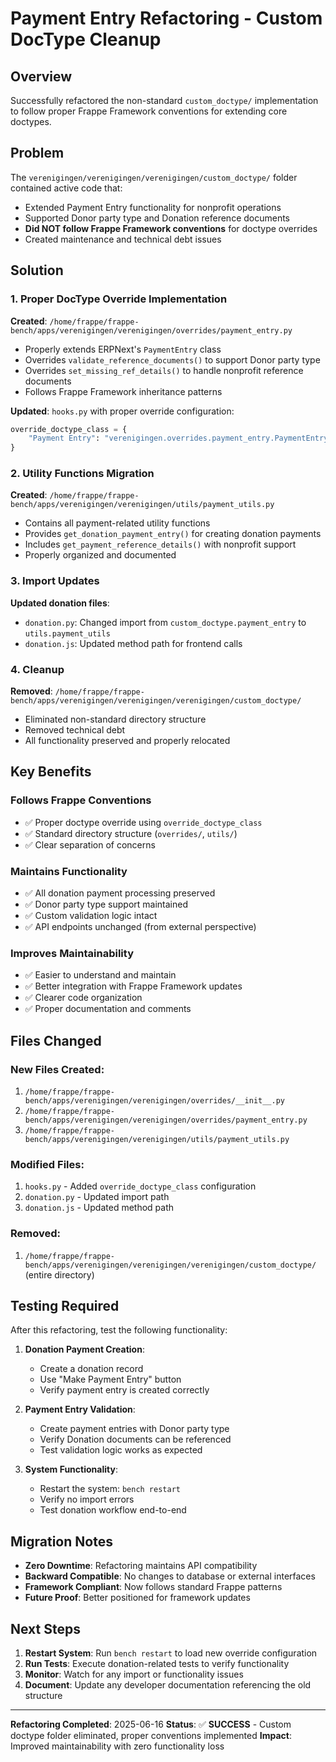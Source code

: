# Payment Entry Refactoring - Custom DocType Cleanup

## Overview

Successfully refactored the non-standard `custom_doctype/` implementation to follow proper Frappe Framework conventions for extending core doctypes.

## Problem

The `verenigingen/verenigingen/verenigingen/custom_doctype/` folder contained active code that:
- Extended Payment Entry functionality for nonprofit operations
- Supported Donor party type and Donation reference documents
- **Did NOT follow Frappe Framework conventions** for doctype overrides
- Created maintenance and technical debt issues

## Solution

### 1. **Proper DocType Override Implementation**

**Created**: `/home/frappe/frappe-bench/apps/verenigingen/verenigingen/overrides/payment_entry.py`
- Properly extends ERPNext's `PaymentEntry` class
- Overrides `validate_reference_documents()` to support Donor party type
- Overrides `set_missing_ref_details()` to handle nonprofit reference documents
- Follows Frappe Framework inheritance patterns

**Updated**: `hooks.py` with proper override configuration:
```python
override_doctype_class = {
    "Payment Entry": "verenigingen.overrides.payment_entry.PaymentEntry"
}
```

### 2. **Utility Functions Migration**

**Created**: `/home/frappe/frappe-bench/apps/verenigingen/verenigingen/utils/payment_utils.py`
- Contains all payment-related utility functions
- Provides `get_donation_payment_entry()` for creating donation payments
- Includes `get_payment_reference_details()` with nonprofit support
- Properly organized and documented

### 3. **Import Updates**

**Updated donation files**:
- `donation.py`: Changed import from `custom_doctype.payment_entry` to `utils.payment_utils`
- `donation.js`: Updated method path for frontend calls

### 4. **Cleanup**

**Removed**: `/home/frappe/frappe-bench/apps/verenigingen/verenigingen/verenigingen/custom_doctype/`
- Eliminated non-standard directory structure
- Removed technical debt
- All functionality preserved and properly relocated

## Key Benefits

### **Follows Frappe Conventions**
- ✅ Proper doctype override using `override_doctype_class`
- ✅ Standard directory structure (`overrides/`, `utils/`)
- ✅ Clear separation of concerns

### **Maintains Functionality**
- ✅ All donation payment processing preserved
- ✅ Donor party type support maintained
- ✅ Custom validation logic intact
- ✅ API endpoints unchanged (from external perspective)

### **Improves Maintainability**
- ✅ Easier to understand and maintain
- ✅ Better integration with Frappe Framework updates
- ✅ Clearer code organization
- ✅ Proper documentation and comments

## Files Changed

### **New Files Created**:
1. `/home/frappe/frappe-bench/apps/verenigingen/verenigingen/overrides/__init__.py`
2. `/home/frappe/frappe-bench/apps/verenigingen/verenigingen/overrides/payment_entry.py`
3. `/home/frappe/frappe-bench/apps/verenigingen/verenigingen/utils/payment_utils.py`

### **Modified Files**:
1. `hooks.py` - Added `override_doctype_class` configuration
2. `donation.py` - Updated import path
3. `donation.js` - Updated method path

### **Removed**:
1. `/home/frappe/frappe-bench/apps/verenigingen/verenigingen/verenigingen/custom_doctype/` (entire directory)

## Testing Required

After this refactoring, test the following functionality:

1. **Donation Payment Creation**:
   - Create a donation record
   - Use "Make Payment Entry" button
   - Verify payment entry is created correctly

2. **Payment Entry Validation**:
   - Create payment entries with Donor party type
   - Verify Donation documents can be referenced
   - Test validation logic works as expected

3. **System Functionality**:
   - Restart the system: `bench restart`
   - Verify no import errors
   - Test donation workflow end-to-end

## Migration Notes

- **Zero Downtime**: Refactoring maintains API compatibility
- **Backward Compatible**: No changes to database or external interfaces
- **Framework Compliant**: Now follows standard Frappe patterns
- **Future Proof**: Better positioned for framework updates

## Next Steps

1. **Restart System**: Run `bench restart` to load new override configuration
2. **Run Tests**: Execute donation-related tests to verify functionality
3. **Monitor**: Watch for any import or functionality issues
4. **Document**: Update any developer documentation referencing the old structure

---

**Refactoring Completed**: 2025-06-16
**Status**: ✅ **SUCCESS** - Custom doctype folder eliminated, proper conventions implemented
**Impact**: Improved maintainability with zero functionality loss
